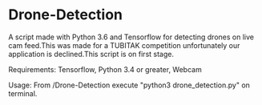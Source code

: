 # Drone-Detection
A script made with Python 3.6 and Tensorflow for detecting drones on live cam feed.This was made for a TUBITAK competition unfortunately our application is declined.This script is on first stage.

Requirements:
Tensorflow,
Python 3.4 or greater,
Webcam

Usage:
From /Drone-Detection execute "python3 drone_detection.py" on terminal.
